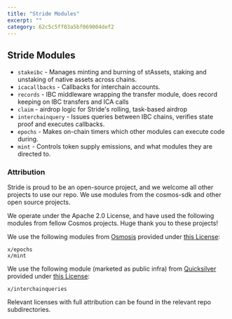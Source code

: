 ```yaml
---
title: "Stride Modules"
excerpt: ""
category: 62c5c5ff03a5bf069004def2
---
```


## Stride Modules

- `stakeibc` - Manages minting and burning of stAssets, staking and unstaking of native assets across chains.
- `icacallbacks` - Callbacks for interchain accounts.
- `records` - IBC middleware wrapping the transfer module, does record keeping on IBC transfers and ICA calls
- `claim` - airdrop logic for Stride's rolling, task-based airdrop 
- `interchainquery` - Issues queries between IBC chains, verifies state proof and executes callbacks.
- `epochs` - Makes on-chain timers which other modules can execute code during.
- `mint` - Controls token supply emissions, and what modules they are directed to.

### Attribution

Stride is proud to be an open-source project, and we welcome all other projects to use our repo. We use modules from the cosmos-sdk and other open source projects.

We operate under the Apache 2.0 License, and have used the following modules from fellow Cosmos projects. Huge thank you to these projects!

We use the following modules from [Osmosis](https://github.com/osmosis-labs/osmosis) provided  under [this License](https://github.com/osmosis-labs/osmosis/blob/main/LICENSE):
```
x/epochs
x/mint
```
We use the following module (marketed as public infra) from [Quicksilver](https://github.com/ingenuity-build/quicksilver) provided under [this License](https://github.com/ingenuity-build/quicksilver/blob/main/LICENSE): 
```
x/interchainqueries
```

Relevant licenses with full attribution can be found in the relevant repo subdirectories.
